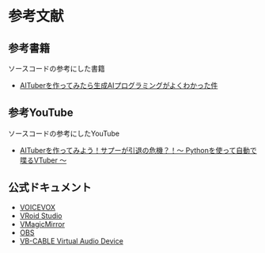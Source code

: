 # 参考文献

## 参考書籍

ソースコードの参考にした書籍

* [AITuberを作ってみたら生成AIプログラミングがよくわかった件](https://www.amazon.co.jp/dp/4296070789/)

## 参考YouTube

ソースコードの参考にしたYouTube

* [AITuberを作ってみよう！サプーが引退の危機？！〜 Pythonを使って自動で喋るVTuber 〜](https://youtu.be/WVpvExDPgOE?si=z83dbZTNZEgjTxWH)

## 公式ドキュメント

* [VOICEVOX](https://voicevox.hiroshiba.jp/)
* [VRoid Studio](https://vroid.com/studio)
* [VMagicMirror](https://malaybaku.github.io/VMagicMirror/)
* [OBS](https://obsproject.com/ja)
* [VB-CABLE Virtual Audio Device](https://vb-audio.com/Cable/)
